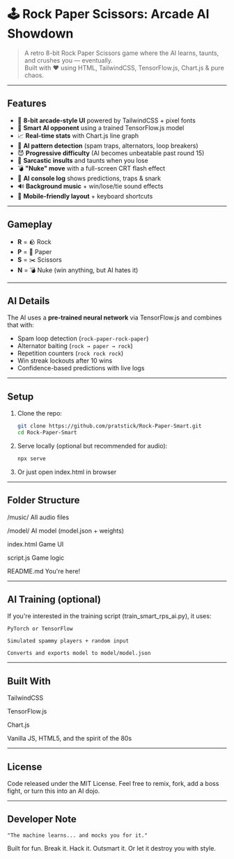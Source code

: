 # 🕹️ Rock Paper Scissors: Arcade AI Showdown

> A retro 8-bit Rock Paper Scissors game where the AI learns, taunts, and crushes you — eventually.  
> Built with ❤️ using HTML, TailwindCSS, TensorFlow.js, Chart.js & pure chaos.

---

## Features

- 🎨 **8-bit arcade-style UI** powered by TailwindCSS + pixel fonts
- 🧠 **Smart AI opponent** using a trained TensorFlow.js model
- 📈 **Real-time stats** with Chart.js line graph
- 🤖 **AI pattern detection** (spam traps, alternators, loop breakers)
- 😈 **Progressive difficulty** (AI becomes unbeatable past round 15)
- 💬 **Sarcastic insults** and taunts when you lose
- 💣 **"Nuke" move** with a full-screen CRT flash effect
- 🧠 **AI console log** shows predictions, traps & snark
- 🔊 **Background music** + win/lose/tie sound effects
- 📱 **Mobile-friendly layout** + keyboard shortcuts

---

## Gameplay

- **R** = 🪨 Rock  
- **P** = 📄 Paper  
- **S** = ✂️ Scissors  
- **N** = 💣 Nuke (win anything, but AI hates it)

---

## AI Details

The AI uses a **pre-trained neural network** via TensorFlow.js and combines that with:

- Spam loop detection (`rock-paper-rock-paper`)
- Alternator baiting (`rock → paper → rock`)
- Repetition counters (`rock rock rock`)
- Win streak lockouts after 10 wins
- Confidence-based predictions with live logs

---

## Setup

1. Clone the repo:
   ```bash
   git clone https://github.com/pratstick/Rock-Paper-Smart.git
   cd Rock-Paper-Smart
2. Serve locally (optional but recommended for audio):
   ```bash
   npx serve
3. Or just open index.html in browser      

---

## Folder Structure

/music/               All audio files

/model/               AI model (model.json + weights)

index.html            Game UI

script.js             Game logic

README.md             You're here!

---

## AI Training (optional)
If you're interested in the training script (train_smart_rps_ai.py), it uses:

    PyTorch or TensorFlow

    Simulated spammy players + random input

    Converts and exports model to model/model.json

---

## Built With
TailwindCSS

TensorFlow.js

Chart.js

Vanilla JS, HTML5, and the spirit of the 80s 

---

## License

Code released under the MIT License.
Feel free to remix, fork, add a boss fight, or turn this into an AI dojo.

---

## Developer Note

    "The machine learns... and mocks you for it."

Built for fun. Break it. Hack it. Outsmart it. Or let it destroy you with style.
